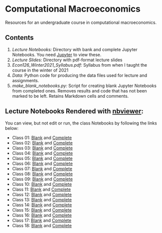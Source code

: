 # Computational Macroeconomics
Resources for an undergraduate course in computational macroeconomics.

## Contents
1. *Lecture Notebooks:* Directory with bank and complete Jupyter Notebooks. You need [Jupyter](https://jupyter.org/) to view these.
2. *Lecture Slides:* Directory with pdf-format lecture slides
3. *Econ126_Winter2021_Syllabus.pdf:* Syllabus from when I taught the course in the winter of 2021
4. *Data:* Python code for producing the data files used for lecture and assignments.
5. *make_blank_notebooks.py:* Script for creating blank Jupyter Notebooks from completed ones. Removes results and code that has not been marked to be left. Retains Markdown cells and comments.

## Lecture Notebooks Rendered with [nbviewer](https://nbviewer.jupyter.org/):
You can view, but not edit or run, the class Notebooks by following the links below:

* Class 01: [Blank](https://nbviewer.jupyter.org/github/letsgoexploring/computational-macroeconomics/blob/master/Lecture%20Notebooks/Econ126_Class_01_blank.ipynb) and [Complete](https://nbviewer.jupyter.org/github/letsgoexploring/computational-macroeconomics/blob/master/Lecture%20Notebooks/Econ126_Class_01.ipynb)
* Class 02: [Blank](https://nbviewer.jupyter.org/github/letsgoexploring/computational-macroeconomics/blob/master/Lecture%20Notebooks/Econ126_Class_02_blank.ipynb) and [Complete](https://nbviewer.jupyter.org/github/letsgoexploring/computational-macroeconomics/blob/master/Lecture%20Notebooks/Econ126_Class_02.ipynb)
* Class 03: [Blank](https://nbviewer.jupyter.org/github/letsgoexploring/computational-macroeconomics/blob/master/Lecture%20Notebooks/Econ126_Class_03_blank.ipynb) and [Complete](https://nbviewer.jupyter.org/github/letsgoexploring/computational-macroeconomics/blob/master/Lecture%20Notebooks/Econ126_Class_03.ipynb)
* Class 04: [Blank](https://nbviewer.jupyter.org/github/letsgoexploring/computational-macroeconomics/blob/master/Lecture%20Notebooks/Econ126_Class_04_blank.ipynb) and [Complete](https://nbviewer.jupyter.org/github/letsgoexploring/computational-macroeconomics/blob/master/Lecture%20Notebooks/Econ126_Class_04.ipynb)
* Class 05: [Blank](https://nbviewer.jupyter.org/github/letsgoexploring/computational-macroeconomics/blob/master/Lecture%20Notebooks/Econ126_Class_05_blank.ipynb) and [Complete](https://nbviewer.jupyter.org/github/letsgoexploring/computational-macroeconomics/blob/master/Lecture%20Notebooks/Econ126_Class_05.ipynb)
* Class 06: [Blank](https://nbviewer.jupyter.org/github/letsgoexploring/computational-macroeconomics/blob/master/Lecture%20Notebooks/Econ126_Class_06_blank.ipynb) and [Complete](https://nbviewer.jupyter.org/github/letsgoexploring/computational-macroeconomics/blob/master/Lecture%20Notebooks/Econ126_Class_06.ipynb)
* Class 07: [Blank](https://nbviewer.jupyter.org/github/letsgoexploring/computational-macroeconomics/blob/master/Lecture%20Notebooks/Econ126_Class_07_blank.ipynb) and [Complete](https://nbviewer.jupyter.org/github/letsgoexploring/computational-macroeconomics/blob/master/Lecture%20Notebooks/Econ126_Class_07.ipynb)
* Class 08: [Blank](https://nbviewer.jupyter.org/github/letsgoexploring/computational-macroeconomics/blob/master/Lecture%20Notebooks/Econ126_Class_08_blank.ipynb) and [Complete](https://nbviewer.jupyter.org/github/letsgoexploring/computational-macroeconomics/blob/master/Lecture%20Notebooks/Econ126_Class_08.ipynb)
* Class 09: [Blank](https://nbviewer.jupyter.org/github/letsgoexploring/computational-macroeconomics/blob/master/Lecture%20Notebooks/Econ126_Class_09_blank.ipynb) and [Complete](https://nbviewer.jupyter.org/github/letsgoexploring/computational-macroeconomics/blob/master/Lecture%20Notebooks/Econ126_Class_09.ipynb)
* Class 10: [Blank](https://nbviewer.jupyter.org/github/letsgoexploring/computational-macroeconomics/blob/master/Lecture%20Notebooks/Econ126_Class_10_blank.ipynb) and [Complete](https://nbviewer.jupyter.org/github/letsgoexploring/computational-macroeconomics/blob/master/Lecture%20Notebooks/Econ126_Class_10.ipynb)
* Class 11: [Blank](https://nbviewer.jupyter.org/github/letsgoexploring/computational-macroeconomics/blob/master/Lecture%20Notebooks/Econ126_Class_11_blank.ipynb) and [Complete](https://nbviewer.jupyter.org/github/letsgoexploring/computational-macroeconomics/blob/master/Lecture%20Notebooks/Econ126_Class_11.ipynb)
* Class 12: [Blank](https://nbviewer.jupyter.org/github/letsgoexploring/computational-macroeconomics/blob/master/Lecture%20Notebooks/Econ126_Class_12_blank.ipynb) and [Complete](https://nbviewer.jupyter.org/github/letsgoexploring/computational-macroeconomics/blob/master/Lecture%20Notebooks/Econ126_Class_12.ipynb)
* Class 13: [Blank](https://nbviewer.jupyter.org/github/letsgoexploring/computational-macroeconomics/blob/master/Lecture%20Notebooks/Econ126_Class_13_blank.ipynb) and [Complete](https://nbviewer.jupyter.org/github/letsgoexploring/computational-macroeconomics/blob/master/Lecture%20Notebooks/Econ126_Class_13.ipynb)
* Class 14: [Blank](https://nbviewer.jupyter.org/github/letsgoexploring/computational-macroeconomics/blob/master/Lecture%20Notebooks/Econ126_Class_14_blank.ipynb) and [Complete](https://nbviewer.jupyter.org/github/letsgoexploring/computational-macroeconomics/blob/master/Lecture%20Notebooks/Econ126_Class_14.ipynb)
* Class 15: [Blank](https://nbviewer.jupyter.org/github/letsgoexploring/computational-macroeconomics/blob/master/Lecture%20Notebooks/Econ126_Class_15_blank.ipynb) and [Complete](https://nbviewer.jupyter.org/github/letsgoexploring/computational-macroeconomics/blob/master/Lecture%20Notebooks/Econ126_Class_15.ipynb)
* Class 16: [Blank](https://nbviewer.jupyter.org/github/letsgoexploring/computational-macroeconomics/blob/master/Lecture%20Notebooks/Econ126_Class_16_blank.ipynb) and [Complete](https://nbviewer.jupyter.org/github/letsgoexploring/computational-macroeconomics/blob/master/Lecture%20Notebooks/Econ126_Class_16.ipynb)
* Class 17: [Blank](https://nbviewer.jupyter.org/github/letsgoexploring/computational-macroeconomics/blob/master/Lecture%20Notebooks/Econ126_Class_17_blank.ipynb) and [Complete](https://nbviewer.jupyter.org/github/letsgoexploring/computational-macroeconomics/blob/master/Lecture%20Notebooks/Econ126_Class_17.ipynb)
* Class 18: [Blank](https://nbviewer.jupyter.org/github/letsgoexploring/computational-macroeconomics/blob/master/Lecture%20Notebooks/Econ126_Class_18_blank.ipynb) and [Complete](https://nbviewer.jupyter.org/github/letsgoexploring/computational-macroeconomics/blob/master/Lecture%20Notebooks/Econ126_Class_18.ipynb)
